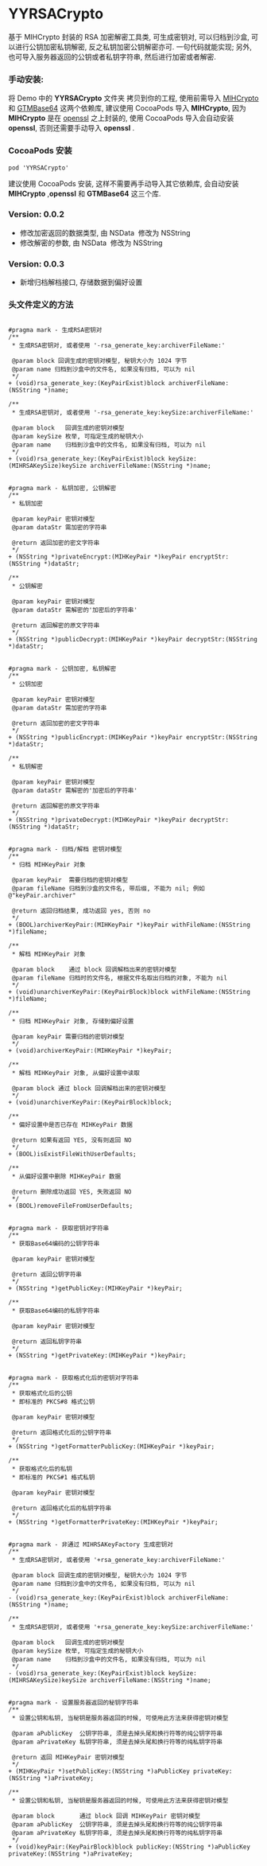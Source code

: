 # YYRSACrypto
基于 MIHCrypto 封装的 RSA 加密解密工具类, 可生成密钥对, 可以归档到沙盒, 可以进行公钥加密私钥解密, 反之私钥加密公钥解密亦可. 一句代码就能实现;
另外, 也可导入服务器返回的公钥或者私钥字符串, 然后进行加密或者解密.

### 手动安装:
将 Demo 中的 **YYRSACrypto** 文件夹 拷贝到你的工程, 使用前需导入 [MIHCrypto](https://github.com/hohl/MIHCrypto) 和 [GTMBase64](https://github.com/MxABC/GTMBase64) 这两个依赖库, 建议使用 CocoaPods 导入 **MIHCrypto**, 因为 **MIHCrypto** 是在 [openssl](https://github.com/openssl/openssl) 之上封装的, 使用 CocoaPods 导入会自动安装 **openssl**, 否则还需要手动导入 **openssl** .


### CocoaPods 安装
```
pod 'YYRSACrypto'
```
建议使用 CocoaPods 安装, 这样不需要再手动导入其它依赖库, 会自动安装 **MIHCrypto** ,**openssl** 和 **GTMBase64** 这三个库.


### Version: 0.0.2
* 修改加密返回的数据类型, 由 NSData  修改为 NSString 
* 修改解密的参数, 由 NSData  修改为 NSString


### Version: 0.0.3
* 新增归档解档接口, 存储数据到偏好设置


### 头文件定义的方法

``` objc

#pragma mark - 生成RSA密钥对
/**
 * 生成RSA密钥对, 或者使用 '-rsa_generate_key:archiverFileName:'
 
 @param block 回调生成的密钥对模型, 秘钥大小为 1024 字节
 @param name 归档到沙盒中的文件名, 如果没有归档, 可以为 nil
 */
+ (void)rsa_generate_key:(KeyPairExist)block archiverFileName:(NSString *)name;

/**
 * 生成RSA密钥对, 或者使用 '-rsa_generate_key:keySize:archiverFileName:'
 
 @param block   回调生成的密钥对模型
 @param keySize 枚举, 可指定生成的秘钥大小
 @param name    归档到沙盒中的文件名, 如果没有归档, 可以为 nil
 */
+ (void)rsa_generate_key:(KeyPairExist)block keySize:(MIHRSAKeySize)keySize archiverFileName:(NSString *)name;


#pragma mark - 私钥加密, 公钥解密
/**
 * 私钥加密
 
 @param keyPair 密钥对模型
 @param dataStr 需加密的字符串
 
 @return 返回加密的密文字符串
 */
+ (NSString *)privateEncrypt:(MIHKeyPair *)keyPair encryptStr:(NSString *)dataStr;

/**
 * 公钥解密
 
 @param keyPair 密钥对模型
 @param dataStr 需解密的'加密后的字符串'
 
 @return 返回解密的原文字符串
 */
+ (NSString *)publicDecrypt:(MIHKeyPair *)keyPair decryptStr:(NSString *)dataStr;


#pragma mark - 公钥加密, 私钥解密
/**
 * 公钥加密
 
 @param keyPair 密钥对模型
 @param dataStr 需加密的字符串
 
 @return 返回加密的密文字符串
 */
+ (NSString *)publicEncrypt:(MIHKeyPair *)keyPair encryptStr:(NSString *)dataStr;

/**
 * 私钥解密
 
 @param keyPair 密钥对模型
 @param dataStr 需解密的'加密后的字符串'
 
 @return 返回解密的原文字符串
 */
+ (NSString *)privateDecrypt:(MIHKeyPair *)keyPair decryptStr:(NSString *)dataStr;


#pragma mark - 归档/解档 密钥对模型
/**
 * 归档 MIHKeyPair 对象
 
 @param keyPair  需要归档的密钥对模型
 @param fileName 归档到沙盒的文件名, 带后缀, 不能为 nil; 例如 @"keyPair.archiver"
 
 @return 返回归档结果, 成功返回 yes, 否则 no
 */
+ (BOOL)archiverKeyPair:(MIHKeyPair *)keyPair withFileName:(NSString *)fileName;

/**
 * 解档 MIHKeyPair 对象
 
 @param block    通过 block 回调解档出来的密钥对模型
 @param fileName 归档时的文件名, 根据文件名取出归档的对象, 不能为 nil
 */
+ (void)unarchiverKeyPair:(KeyPairBlock)block withFileName:(NSString *)fileName;

/**
 * 归档 MIHKeyPair 对象, 存储到偏好设置
 
 @param keyPair 需要归档的密钥对模型
 */
+ (void)archiverKeyPair:(MIHKeyPair *)keyPair;

/**
 * 解档 MIHKeyPair 对象, 从偏好设置中读取
 
 @param block 通过 block 回调解档出来的密钥对模型
 */
+ (void)unarchiverKeyPair:(KeyPairBlock)block;

/**
 * 偏好设置中是否已存在 MIHKeyPair 数据
 
 @return 如果有返回 YES, 没有则返回 NO
 */
+ (BOOL)isExistFileWithUserDefaults;

/**
 * 从偏好设置中删除 MIHKeyPair 数据
 
 @return 删除成功返回 YES, 失败返回 NO
 */
+ (BOOL)removeFileFromUserDefaults;


#pragma mark - 获取密钥对字符串
/**
 * 获取Base64编码的公钥字符串
 
 @param keyPair 密钥对模型
 
 @return 返回公钥字符串
 */
+ (NSString *)getPublicKey:(MIHKeyPair *)keyPair;

/**
 * 获取Base64编码的私钥字符串
 
 @param keyPair 密钥对模型
 
 @return 返回私钥字符串
 */
+ (NSString *)getPrivateKey:(MIHKeyPair *)keyPair;


#pragma mark - 获取格式化后的密钥对字符串
/**
 * 获取格式化后的公钥
 * 即标准的 PKCS#8 格式公钥
 
 @param keyPair 密钥对模型
 
 @return 返回格式化后的公钥字符串
 */
+ (NSString *)getFormatterPublicKey:(MIHKeyPair *)keyPair;

/**
 * 获取格式化后的私钥
 * 即标准的 PKCS#1 格式私钥
 
 @param keyPair 密钥对模型
 
 @return 返回格式化后的私钥字符串
 */
+ (NSString *)getFormatterPrivateKey:(MIHKeyPair *)keyPair;


#pragma mark - 非通过 MIHRSAKeyFactory 生成密钥对
/**
 * 生成RSA密钥对, 或者使用 '+rsa_generate_key:archiverFileName:'
 
 @param block 回调生成的密钥对模型, 秘钥大小为 1024 字节
 @param name 归档到沙盒中的文件名, 如果没有归档, 可以为 nil
 */
- (void)rsa_generate_key:(KeyPairExist)block archiverFileName:(NSString *)name;

/**
 * 生成RSA密钥对, 或者使用 '+rsa_generate_key:keySize:archiverFileName:'
 
 @param block   回调生成的密钥对模型
 @param keySize 枚举, 可指定生成的秘钥大小
 @param name    归档到沙盒中的文件名, 如果没有归档, 可以为 nil
 */
- (void)rsa_generate_key:(KeyPairExist)block keySize:(MIHRSAKeySize)keySize archiverFileName:(NSString *)name;


#pragma mark - 设置服务器返回的秘钥字符串
/**
 * 设置公钥和私钥, 当秘钥是服务器返回的时候, 可使用此方法来获得密钥对模型
 
 @param aPublicKey  公钥字符串, 须是去掉头尾和换行符等的纯公钥字符串
 @param aPrivateKey 私钥字符串, 须是去掉头尾和换行符等的纯私钥字符串
 
 @return 返回 MIHKeyPair 密钥对模型
 */
+ (MIHKeyPair *)setPublicKey:(NSString *)aPublicKey privateKey:(NSString *)aPrivateKey;

/**
 * 设置公钥和私钥, 当秘钥是服务器返回的时候, 可使用此方法来获得密钥对模型
 
 @param block       通过 block 回调 MIHKeyPair 密钥对模型
 @param aPublicKey  公钥字符串, 须是去掉头尾和换行符等的纯公钥字符串
 @param aPrivateKey 私钥字符串, 须是去掉头尾和换行符等的纯私钥字符串
 */
+ (void)keyPair:(KeyPairBlock)block publicKey:(NSString *)aPublicKey privateKey:(NSString *)aPrivateKey;


```
